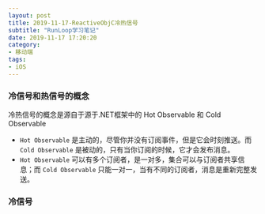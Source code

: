 ```yaml
---
layout: post
title: 2019-11-17-ReactiveObjC冷热信号
subtitle: "RunLoop学习笔记"
date: 2019-11-17 17:20:20
category:
- 移动端
tags: 
- iOS
---
```


### 冷信号和热信号的概念
冷热信号的概念是源自于源于.NET框架中的 Hot Observable 和 Cold Observable

* `Hot Observable` 是主动的，尽管你并没有订阅事件，但是它会时刻推送。而 `Cold Observable` 是被动的，只有当你订阅的时候，它才会发布消息。
* `Hot Observable` 可以有多个订阅者，是一对多，集合可以与订阅者共享信息；而 `Cold Observable` 只能一对一，当有不同的订阅者，消息是重新完整发送。

### 冷信号

